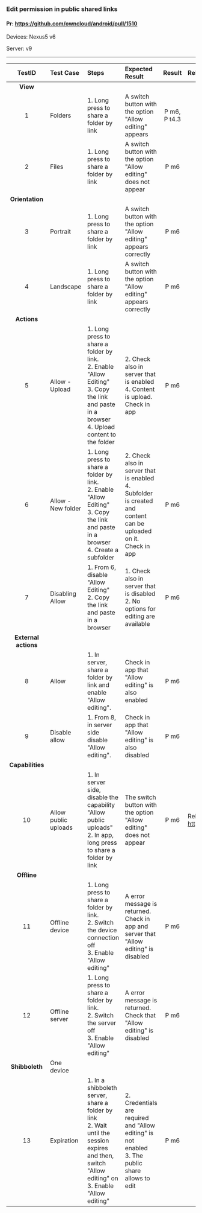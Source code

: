 ###  Edit permission in public shared links 

#### Pr: https://github.com/owncloud/android/pull/1510

Devices: Nexus5 v6

Server: v9


---

 
| TestID | Test Case | Steps | Expected Result | Result | Related Comment |
| :----: | :-------- | :---- | :-------------- | :----: | :-------------- |
|**View**||||||
|1|Folders|1. Long press to share a folder by link<br>| A switch button with the option "Allow editing" appears| P m6, P t4.3||
|2|Files|1. Long press to share a folder by link<br>| A switch button with the option "Allow editing" does not appear|P m6||
|**Orientation**||||||
|3|Portrait|1. Long press to share a folder by link<br>| A switch button with the option "Allow editing" appears correctly|P m6||
|4|Landscape|1. Long press to share a folder by link<br>| A switch button with the option "Allow editing" appears correctly|P m6||
|**Actions**||||||
|5|Allow - Upload|1. Long press to share a folder by link.<br>2. Enable "Allow Editing"<br>3. Copy the link and paste in a browser<br>4. Upload content to the folder| 2. Check also in server that is enabled<br>4. Content is upload. Check in app|P m6||
|6|Allow - New folder|1. Long press to share a folder by link.<br>2. Enable "Allow Editing"<br>3. Copy the link and paste in a browser<br>4. Create a subfolder|2. Check also in server that is enabled<br>4. Subfolder is created and content can be uploaded on it. Check in app|P m6||
|7|Disabling Allow|1. From 6, disable "Allow Editing"<br>2. Copy the link and paste in a browser|1. Check also in server that is disabled<br>2. No options for editing are available|P m6||
|**External actions**||||||
|8|Allow |1. In server, share a folder by link and enable "Allow editing".| Check in app that "Allow editing" is also enabled|P m6||
|9|Disable allow|1. From 8, in server side disable "Allow editing".| Check in app that "Allow editing" is also disabled|P m6||
|**Capabilities**||||||
|10|Allow public uploads|1. In server side, disable the capability "Allow public uploads"<br>2. In app, long press to share a folder by link| The switch button with the option "Allow editing" does not appear|P m6|Related to the server: https://github.com/owncloud/core/issues/23325|
|**Offline**||||||
|11|Offline device|1. Long press to share a folder by link.<br>2. Switch the device connection off<br>3. Enable "Allow editing"| A error message is returned. Check in app and server that "Allow editing" is disabled| P m6||
|12|Offline server|1. Long press to share a folder by link.<br>2. Switch the server off<br>3. Enable "Allow editing"| A error message is returned. Check that "Allow editing" is disabled|P m6||
|**Shibboleth**|One device|||||
|13|Expiration|1. In a shibboleth server, share a folder by link<br>2. Wait until the session expires and then, switch "Allow editing" on<br>3. Enable "Allow editing"| 2. Credentials are required and "Allow editing" is not enabled<br>3. The public share allows to edit|P m6||

